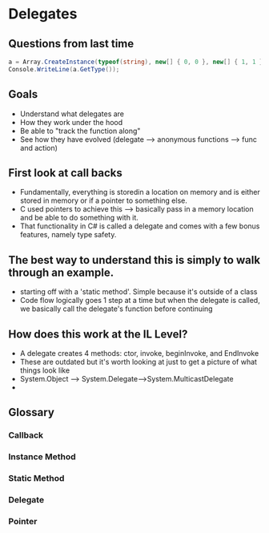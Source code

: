 # Delegates

## Questions from last time
```C#
a = Array.CreateInstance(typeof(string), new[] { 0, 0 }, new[] { 1, 1 });
Console.WriteLine(a.GetType());
```

## Goals
- Understand what delegates are
- How they work under the hood
- Be able to "track the function along"
- See how they have evolved (delegate --> anonymous functions --> func and action)

## First look at call backs
- Fundamentally, everything is storedin a location on memory and is either stored in memory or if a pointer to something else.
- C used pointers to achieve this --> basically pass in a memory location and be able to do something with it.
- That functionality in C# is called a delegate and comes with a few bonus features, namely type safety.


## The best way to understand this is simply to walk through an example.
- starting off with a 'static method'. Simple because it's outside of a class
- Code flow logically goes 1 step at a time but when the delegate is called, we basically call the delegate's function before continuing

## How does this work at the IL Level?
- A delegate creates 4 methods: ctor, invoke, beginInvoke, and EndInvoke
- These are outdated but it's worth looking at just to get a picture of what things look like
- System.Object --> System.Delegate-->System.MulticastDelegate
- 
## Glossary

### Callback

### Instance Method

### Static Method

### Delegate

### Pointer
